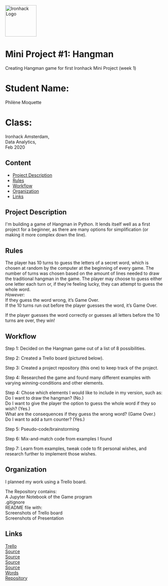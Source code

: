 <img src="https://bit.ly/2VnXWr2" alt="Ironhack Logo" width="100"/>


# Mini Project #1: Hangman
Creating Hangman game for first Ironhack Mini Project (week 1)

# Student Name:
Philène Moquette

# Class:
Ironhack Amsterdam,<br/>
Data Analytics,<br/>
Feb 2020

## Content
- [Project Description](#project-description)
- [Rules](#rules)
- [Workflow](#workflow)
- [Organization](#organization)
- [Links](#links)

## Project Description
I'm building a game of Hangman in Python. It lends itself well as a first project for a beginner, as there are many options for simplification (or making it more complex down the line). 

## Rules
The player has 10 turns to guess the letters of a secret word, which is chosen at random by the computer at the beginning of every game. The number of turns was chosen based on the amount of lines needed to draw the traditional hangman in the game. 
The player may choose to guess either one letter each turn or, if they’re feeling lucky, they can attempt to guess the whole word.<br/>
*However:*<br/>
If they guess the word wrong, it’s Game Over.<br/>
If the 10 turns run out before the player guesses the word, it’s Game Over.<br/> 

If the player guesses the word correctly or guesses all letters before the 10 turns are over, they win!


## Workflow
Step 1: 
Decided on the Hangman game out of a list of 8 possibilities. 

Step 2: 
Created a Trello board (pictured below).

Step 3:
Created a project repository (this one) to keep track of the project. 

Step 4: 
Researched the game and found many different examples with varying winning-conditions and other elements. 

Step 4:
Chose which elements I would like to include in my version, such as:<br/> 
Do I want to draw the hangman? (No.)<br/> 
Do I want to give the player the option to guess the whole word if they so wish? (Yes.)<br/> 
What are the consequences if they guess the wrong word? (Game Over.)<br/> 
Do I want to add a turn counter? (Yes.)<br/>

Step 5:
Pseudo-code/brainstorming

Step 6:
Mix-and-match code from examples I found

Step 7:
Learn from examples, tweak code to fit personal wishes, and research further to implement those wishes. 

## Organization
I planned my work using a Trello board. 

The Repository contains:<br/>
A Jupyter Notebook of the Game program<br/>
.gitignore<br/>
README file with:<br/>
  Screenshots of Trello board<br/>
  Screenshots of Presentation<br/>

## Links

[Trello](https://trello.com/b/alnsay8Z/mini-project-week-1)<br/>
[Source](https://www.youtube.com/watch?time_continue=44&v=5aAkDVXxNhk&feature=emb_logo)<br/> 
[Source](https://www.pythonforbeginners.com/code-snippets-source-code/game-hangman)<br/> 
[Source](https://stackoverflow.com/questions/34089537/python-how-to-check-if-user-input-is-a-string)<br/> 
[Source](https://stackoverflow.com/questions/4288973/whats-the-difference-between-s-and-d-in-python-string-formatting)<br/> 
[Words](https://www.hangmanwords.com/words)<br/> 
[Repository](https://github.com/PMoquette/Mini_Project_1/)<br/> 



  

